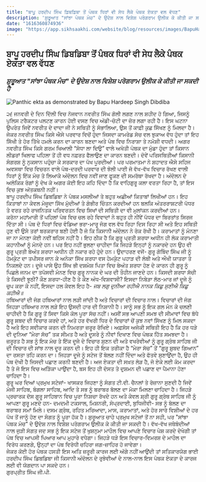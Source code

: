 ```yaml
---
title: "ਬਾਪੂ ਹਰਦੀਪ ਸਿੰਘ ਡਿਬਡਿਬਾ ਤੋਂ ਪੰਥਕ ਧਿਰਾਂ ਵੀ ਸੇਧ ਲੈਕੇ ਪੰਥਕ ਏਕਤਾ ਵਲ ਵੱਧਣ"
description: 'ਸ਼ੁਰੂਆਤ "ਸਾਂਝਾ ਪੰਥਕ ਮੰਚ" ਦੇ ਉਦੇਸ਼ ਨਾਲ ਵਿਸ਼ੇਸ਼ ਪਰੋਗਰਾਮ ਉਲੀਕ ਕੇ ਕੀਤੀ ਜਾ ਸਕਦੀ ਹੈ'
date: "1616360874936"
image: "https://app.sikhsaakhi.com/website/blog/resources/images/BapuHardeepSingh.jpg"
---
```


## ਬਾਪੂ ਹਰਦੀਪ ਸਿੰਘ ਡਿਬਡਿਬਾ ਤੋਂ ਪੰਥਕ ਧਿਰਾਂ ਵੀ ਸੇਧ ਲੈਕੇ ਪੰਥਕ ਏਕਤਾ ਵਲ ਵੱਧਣ

### _ਸ਼ੁਰੂਆਤ "ਸਾਂਝਾ ਪੰਥਕ ਮੰਚ" ਦੇ ਉਦੇਸ਼ ਨਾਲ ਵਿਸ਼ੇਸ਼ ਪਰੋਗਰਾਮ ਉਲੀਕ ਕੇ ਕੀਤੀ ਜਾ ਸਕਦੀ ਹੈ_

![Panthic ekta as demonstrated by Bapu Hardeep Singh Dibdiba](https://app.sikhsaakhi.com/website/blog/resources/images/BapuHardeepSingh.jpg)

੨੬ ਜਨਵਰੀ ਦੇ ਦਿਨ ਦਿੱਲੀ ਵਿਚ ਨੋਜਵਾਨ ਨਵਰੀਤ ਸਿੰਘ ਗੋਲੀ ਲਗਣ ਨਾਲ ਸ਼ਹੀਦ ਹੋ ਗਿਆ, ਜਿਸਨੂੰ ਪੁਲਿਸ ਟਰੈਕਟਰ ਪਲਟਣ ਕਾਰਨ ਹੋਈ ਦਸਣ ਵਿਚ ਅੱਡੀ-ਚੋਟੀ ਦਾ ਜ਼ੋਰ ਲਗਾ ਰਹੀ ਹੈ। ਇਸ ਘਟਨਾ ਉਪਰੰਤ ਜਿਵੇਂ ਨਵਰੀਤ ਦੇ ਦਾਦਾ ਜੀ ਨੇ ਸਥਿਤੀ ਨੂੰ ਸੰਭਾਲਿਆ, ਉਸ ਤੋਂ ਕਾਫ਼ੀ ਕੁਛ ਸਿੱਖਣ ਨੂੰ ਮਿਲਦਾ ਹੈ।  
ਜੇਕਰ ਨਵਰੀਤ ਸਿੰਘ ਕਿਸੇ ਐਸੇ ਪਰਵਾਰ ਵਿਚੋਂ ਹੁੰਦਾ ਜਿਸਦਾ ਕਾਮਰੇਡ ਸੋਚ ਵਲ ਝੁਕਾਅ ਵੱਧ ਹੁੰਦਾ ਤਾਂ ਇਹ ਸਿੱਖੀ ਤੇ ਹੋਰ ਤਿੱਖੇ ਹਮਲੇ ਕਰਨ ਦਾ ਕਾਰਨ ਬਣਦਾ ਅਤੇ ਪੰਥ ਵਿਚ ਨਿਰਾਸ਼ਾ ਤੇ ਨਮੋਸ਼ੀ ਵਧਦੀ। ਅਗਰ ਨਵਰੀਤ ਸਿੰਘ ਕਿਸੇ ਗਰਮ ਖਿਆਲੀ “ਸੋਧਾ ਲਾ ਦਿਉ” ਵਾਲੇ ਅਖੋਤੀ ਪੰਥਕ ਦਾ ਮੁੰਡਾ ਹੁੰਦਾ ਤਾਂ ਕਿਸਾਨ ਲੀਡਰਾਂ ਖਿਲਾਫ ਪਹਿਲਾ ਤੋਂ ਹੀ ਵਧ ਨਫ਼ਰਤ ਫੈਲਾਉਣ ਦਾ ਕਾਰਨ ਬਣਦੀ। ਦੋਵੇਂ ਪਰਿਸਥਿਤੀਆਂ ਕਿਸਾਨੀ ਸੰਗਰਸ਼ ਨੂੰ ਨੁਕਸਾਨ ਪਹੁੰਚਾ ਕੇ ਸਰਕਾਰ ਦਾ ਪੱਖ ਪੂਰਦੀਆਂ। ਪਰ ਪਰਮਾਤਮਾ ਨੇ ਸ਼ਹਾਦਤ ਐਸੇ ਸਹਿਜ ਅਵਸਥਾ ਵਿਚ ਵਿਚਰਨ ਵਾਲੇ ਪੰਥ-ਦਰਦੀ ਪਰਵਾਰ ਦੀ ਝੋਲੀ ਪਾਈ ਜੋ ਵੱਖ-ਵੱਖ ਵਿਚਾਰ ਰੱਖਣ ਵਾਲੀ ਧਿਰਾਂ ਨੂੰ ਇੱਕ ਮੰਚ ਤੇ ਲਿਆਕੇ ਅੰਦੋਲਨ ਵਿਚ ਨਵੀਂ ਜਾਣ ਫੂਕਣ ਦੀ ਸਮਰੱਥਾ ਰੱਖਦਾ ਹੈ। ਅੰਦੋਲਨ ਦੇ ਅਲੋਕਿਕ ਰੰਗਾਂ ਨੂੰ ਦੇਖ ਕੇ ਅਗਰ ਕੋਈ ਇਹ ਕਹਿ ਦਿੰਦਾ ਹੈ ਕਿ ਵਾਹਿਗੁਰੂ ਕਲਾ ਵਰਤਾ ਰਿਹਾ ਹੈ, ਤਾਂ ਇਸ ਵਿਚ ਕੁਝ ਅੱਤਕਥਨੀ ਨਹੀਂ।  
ਬਾਪੂ ਹਰਦੀਪ ਸਿੰਘ ਡਿਬਡਿਬਾ ਨੇ ਪੰਥਕ ਮਸਲੀਆਂ ਤੇ ਬਹੁਤ ਅਛੀਆਂ ਕਿਤਾਬਾਂ ਲਿਖੀਆਂ ਹਨ। ਇਹ ਕਿਤਾਬਾਂ ਨਾ ਕੇਵਲ ਮੋਜੂਦਾ ਸਿੱਖ ਮੁੱਦੀਆਂ ਤੇ ਗੰਭੀਰ ਚਿੰਤਨ ਕਰਦੀਆਂ ਹਨ ਬਲਕਿ ਅੰਤਰਰਾਸ਼ਟਰੀ ਪੱਧਰ ਤੇ ਵਰਤ ਰਹੇ ਰਾਜਨਿਤਕ ਪਰਿਵਰਤਨ ਵਿਚ ਸਿਖਾਂ ਦੀ ਸਥਿਤੀ ਦਾ ਵੀ ਮੁਲਾਂਕਨ ਕਰਦੀਆਂ ਹਨ।  
ਕਰੋਨਾ ਮਹਾਂਮਾਰੀ ਤੋਂ ਪਹਿਲਾਂ ਪੰਥ ਵਿਚ ਚਲ ਰਹੇ ਵਿਵਾਦਾਂ ਨੇ ਬਹੁਤ ਹੀ ਨੀਂਵੇਂ ਪੱਧਰ ਦਾ ਬਿਰਤਾਂਤ ਸਿਰਜ ਦਿੱਤਾ ਸੀ। ਪੰਥ ਦੋ ਧਿਰਾਂ ਵਿਚ ਵੰਡਿਆ ਭਰਾ-ਮਾਰੂ ਜੰਗ ਵਲ ਵੱਧ ਰਿਹਾ ਦਿਸ ਰਿਹਾ ਸੀ ਅਤੇ ਇਹ ਸਥਿਤੀ ਹੁਣ ਵੀ ਉਸੇ ਤਰਾਂ ਬਰਕਰਾਰ ਬਣੀ ਹੋਈ ਹੈ ਜੋ ਕਿ ਕਿਸਾਨੀ ਅੰਦੋਲਨ ਨੇ ਰੋਕ ਰੱਖੀ ਹੈ।
ਕਰਾਮਾਤਾਂ ਨੂੰ ਮੰਨਣਾ ਜਾ ਨਾ ਮੰਨਣਾ ਕੋਈ ਨਵੀਂ ਬਹਿਸ ਨਹੀਂ ਹੈ। ਇਹ ਠੀਕ ਹੈ ਕਿ ਗੁਰੂ ਪ੍ਰਤੀ ਸ਼ਰਧਾ ਅਧੀਨ ਹੀ ਲੋਕ ਕਰਾਮਾਤੀ ਕਹਾਨੀਆਂ ਨੂੰ ਮੰਨਦੇ ਹਨ। ਪਰ ਇਹ ਨਹੀਂ ਭੁਲਣਾ ਚਾਹੀਦਾ ਕਿ ਜਿਹੜੇ ਇਨ੍ਹਾਂ ਨੂੰ ਨਕਾਰਦੇ ਹਨ ਉਹ ਵੀ ਗੁਰੂ ਪ੍ਰਤੀ ਬੇਅੰਤ ਸ਼ਰਧਾ ਅਧੀਨ ਹੀ ਨਕਾਰ ਰਹੇ ਹੁੰਦੇ ਹਨ। ਉਦਾਹਰਣ ਵਜੋਂ- ਗੁਰੂ ਗੋਬਿੰਦ ਸਿੰਘ ਜੀ ਨੂੰ ਹੇਮਕੁੰਟ ਦਾ ਤਪੀਸਰ ਜਾਨ ਕੇ ਅਨੇਕਾ ਸਿੱਖ ਸ਼ਰਧਾ ਵਸ ਹੇਮਕੁੰਟ ਪਹਾੜ ਦੀ ਲੰਬੀ ਅਤੇ ਔਖੀ ਯਾਤਰਾ ਤੇ ਨਿਕਲਦੇ ਹਨ। ਦੂਜੇ ਪਾਸੇ ਉਹ ਸਿੱਖ ਭੀ ਦਸ਼ਮੇਸ਼ ਪਿਤਾ ਵਿਚ ਬੇਅੰਤ ਸ਼ਰਧਾ ਹੋਣ ਦੇ ਕਾਰਨ ਹੀ ਗੁਰੂ ਨੂੰ ਪਿਛਲੇ ਜਨਮ ਦਾ ਤਪੱਸਵੀ ਮੰਨਣ ਵਿਚ ਗੁਰੂ ਨਾਨਕ ਦੇ ਘਰ ਦੀ ਤੌਹੀਨ ਜਾਣਦੇ ਹਨ। ਕਿਸਦੀ ਸ਼ਰਧਾ ਸੱਚੀ ਤੇ ਕਿਸਦੀ ਝੂਠੀ? ਕੌਣ ਸ਼ਰਧਾ-ਹੀਣ ਹੈ ਤੇ ਕੌਣ ਅੰਧ-ਵਿਸ਼ਵਾਸੀ? ਇਸਦਾ ਨਿਬੇੜਾ ਲੱਠ-ਮਾਰ ਜਾਂ ਦੂਜੇ ਨੂੰ ਚੁਪ ਕਰਾ ਕੇ ਨਹੀਂ, ਇਸਦਾ ਹਲ ਕੇਵਲ ਇਹ ਹੈ- _ਜਬ ਲਗੁ ਦੁਨੀਆ ਰਹੀਐ ਨਾਨਕ ਕਿਛੁ ਸੁਣੀਐ ਕਿਛੁ ਕਹੀਐ॥_  
ਹਥਿਆਰਾਂ ਦੀ ਜੰਗ ਹਥਿਆਰਾਂ ਨਾਲ ਲੜੀ ਜਾਂਦੀ ਹੈ ਅਤੇ ਵਿਚਾਰਾਂ ਦੀ ਵਿਚਾਰ ਨਾਲ। ਵਿਚਾਰਾਂ ਦੀ ਜੰਗ ਜਿਹੜਾ ਹਥਿਆਰ ਨਾਲ ਲੜੇ ਇਹ ਉਸਦੀ ਹਾਰ ਦੀ ਨਿਸ਼ਾਨੀ ਹੈ। ਸਾਨੂੰ ਸਭ ਨੂੰ ਇਕ ਗਲ ਮੰਨ ਕੇ ਚਲਣੀ ਚਾਹੀਦੀ ਹੈ ਕਿ ਗੁਰੂ ਤੋਂ ਸਿਵਾ ਕਿਸੇ ਕੋਲ ਪੂਰਾ ਸੱਚ ਨਹੀਂ। ਅਸੀਂ ਸਭ ਆਪਣੀ ਸਮਝ ਦੀ ਸੀਮਾਵਾਂ ਵਿਚ ਬੱਧੇ ਗੁਰੂ ਸ਼ਬਦ ਦੀ ਵਿਚਾਰ ਕਰਦੇ ਹਾਂ, ਅਤੇ ਹਰ ਵੱਖਰੀ ਧਿਰ ਦੇ ਵਿਚਾਰਾਂ ਚੋਂ ਕੁਝ ਨਵਾਂ ਸਿੱਖਣ ਨੂੰ ਮਿਲ ਸਕਦਾ ਹੈ ਅਤੇ ਇਹ ਸਵੀਕਾਰ ਕਰਨ ਦੀ ਨਿਮਰਤਾ ਜ਼ਰੂਰ ਰੱਖਿਏ। ਅਫ਼ਸੋਸ ਅਜੋਕੀ ਸਥਿਤੀ ਇਹ ਹੈ ਕਿ ਹਰ ਧੜੇ ਦੀ ਦੁਨਿਆ “ਮੇਰਾ ਸੱਚ” ਤਕ ਸੀਮਤ ਹੈ ਅਤੇ ਦੂਸਰੇ ਨੂੰ ਨੀਵਾਂ ਦਿਖਾਣ ਵਿਚ ਪੰਥਕ ਹਿੱਤ ਸਮਝਦਾ ਹੈ। ਜ਼ਰੂਰਤ ਹੈ ਸਭ ਨੂੰ ਇਕ ਮੰਚ ਤੇ ਇੱਕ ਦੂਜੇ ਦੇ ਵਿਚਾਰ ਸੁਣਨ ਦੀ ਅਤੇ ਵਖਰੇਵੀਆਂ ਨੂੰ ਗੁਰੂ ਗ੍ਰੰਥ ਸਾਹਿਬ ਜੀ ਦੀ ਵਿਚਾਰ ਦੀ ਸਾਂਝ ਨਾਲ ਦੂਰ ਕਰਨ ਦੀ। ਇਹ ਹੀ ਇਕ ਤਰੀਕਾ ਹੈ “ਮੇਰਾ ਸੱਚ” ਤੋਂ “ਗੁਰੂ ਸ਼ੁਬਦ ਗਿਆਨ” ਦਾ ਰਸਤਾ ਤਹਿ ਕਰਨ ਦਾ। ਜਿਹੜਾ ਦੂਜੇ ਨੂੰ ਸਟੇਜ ਤੋਂ ਬੋਲਣ ਨਹੀਂ ਦਿੰਦਾ ਅਤੇ ਫੱਤਵੇ ਸੁਣਾਉਂਦਾ ਹੈ, ਉਹ ਹੀ ਪੰਥ ਦੋਖੀ ਹੈ ਜਿਸਦੀ ਪਛਾਣ ਕਰਨੀ ਬਣਦੀ ਹੈ। ਅਜ ਏਕਤਾ ਦੀ ਸਖ਼ਤ ਲੋੜ ਹੈ, ਜੋ ਏਕੇ ਲਈ ਕੰਮ ਕਰਦਾ ਹੈ ਤੇ ਜੋ ਇਸ ਵਿਚ ਅੜਿੱਕਾ ਪਾਉਂਦਾ ਹੈ, ਬਸ ਇਹ ਹੀ ਦੋਸਤ ਤੇ ਦੁਸ਼ਮਨ ਦੀ ਪਛਾਣ ਦਾ ਪੈਮਾਨਾ ਹੋਣਾ ਚਾਹਿਦਾ ਹੈ।  
ਗੁਰੂ ਘਰ ਦਿਆਂ ਪ੍ਰਮੁਖ ਸਟੇਜਾਂ- ਖਾਸਕਰ ਜਿਹਣਾ ਨੂੰ ਸੰਗਤ ਟੀ.ਵੀ. ਚੈਨਲਾਂ ਤੇ ਰੋਜ਼ਾਨਾ ਸੁਣਦੀ ਹੈ ਜਿਵੇਂ ਮੰਜੀ ਸਾਹਿਬ, ਬੰਗਲਾ ਸਾਹਿਬ, ਆਦਿ ਤੇ ਸਭ ਨੂੰ ਬਰਾਬਰ ਬੋਲਣ ਦਾ ਮੋਕਾ ਮਿਲਣਾ ਚਾਹਿਦਾ ਹੈ। ਜਿਹੜੇ ਪ੍ਰਚਾਰਕ ਦੱਸ ਗੂਰੂ ਸਾਹਿਬਾਨ ਵਿਚ ਪੂਰਾ ਨਿਸ਼ਚਾ ਰੱਖਦੇ ਹਨ ਅਤੇ ਕੇਵਲ ਸ਼੍ਰੀ ਗੁਰੂ ਗ੍ਰੰਥ ਸਾਹਿਬ ਜੀ ਨੂੰ ਆਪਣਾ ਗੁਰੂ ਮਣਦੇ ਹਨ- ਦਮਦਮੀ ਟਕਸਾਲ, ਮਿਸ਼ਨਰੀ, ਸੰਪ੍ਰਦਾਈ, ਬੁਧਿਜੀਵੀ- ਸਭ ਨੂੰ ਬੋਲਣ ਦਾ ਬਰਾਬਰ ਸਮਾਂ ਮਿਲੇ। ਦਸਮ ਗ੍ਰੰਥ, ਰਹਿਤ ਮਰਿਆਦਾ, ਮਾਸ, ਕਰਾਮਾਤਾਂ, ਅਤੇ ਹੋਰ ਸਾਰੇ ਵਿਸ਼ੀਆਂ ਦੇ ਹਰ ਪੱਖ ਤੋਂ ਜਾਨੂੰ ਹੋਣ ਦਾ ਸੰਗਤ ਨੂੰ ਪੂਰਾ ਹੱਕ ਹੈ। ਸ਼ੁਰੂਆਤ ਚਾਹੇ ਪ੍ਰਮੁਖ ਸਟੇਜਾਂ ਤੋਂ ਨਾ ਸਹੀ, ਪਰ "ਸਾਂਝਾ ਪੰਥਕ ਮੰਚ" ਦੇ ਉਦੇਸ਼ ਨਾਲ ਵਿਸ਼ੇਸ਼ ਪਰੋਗਰਾਮ ਉਲੀਕ ਕੇ ਕੀਤੀ ਜਾ ਸਕਦੀ ਹੈ। ਵੱਖ-ਵੱਖ ਜਥੇਬੰਦੀਆਂ ਨਾਲ ਜੁੜੀ ਸੰਗਤ ਜਦ ਸਭ ਨੂੰ ਇਕ ਸਟੇਜ ਤੋਂ ਖੁਸ਼ਨੁਮਾ ਮਾਹੌਲ ਵਿਚ ਆਪਣੇ ਵਿਚਾਰ ਪੇਸ਼ ਕਰਦੇ ਦੇਖੇਗੀ ਤਾਂ ਪੰਥ ਵਿਚ ਆਪਸੀ ਪਿਆਰ ਆਪ ਮੁਹਾਰੇ ਵਧੇਗਾ। ਜਿਹੜੇ ਧੜੇ ਇਸ ਵਿਚਾਰ-ਵਿਮਰਸ਼ ਦੇ ਮਾਹੌਲ ਦਾ ਵਿਰੋਧ ਕਰਣਗੇ, ਉਨ੍ਹਾਂ ਦਾ ਪੰਥ ਵਿਰੋਧੀ ਚਹਿਰਾ ਜਗ-ਜ਼ਾਹਿਰ ਹੋ ਜਾਵੇਗਾ।  
ਜੇਕਰ ਕੋਈ ਹੋਰ ਪੰਥਕ ਹਸਤੀ ਇਸ ਅਤਿ ਜ਼ਰੂਰੀ ਕਾਰਜ ਲਈ ਅੱਗੇ ਨਹੀਂ ਆਉਂਦੀ ਤਾਂ ਸਤਿਕਾਰਯੋਗ ਭਾਈ ਹਰਦੀਪ ਸਿੰਘ ਡਿਬਡਿਬਾ ਜੀ ਕਿਸਾਨੀ ਅੰਦੋਲਨ ਦੇ ਰੁਝੇਵੀਆਂ ਦੇ ਨਾਲ-ਨਾਲ ਇਸ ਪੰਥਕ ਏਕਤਾ ਦੇ ਕਾਰਜ ਲਈ ਵੀ ਯੋਗਦਾਨ ਪਾ ਸਕਦੇ ਹਨ।  
ਗੁਰਪ੍ਰੀਤ ਸਿੰਘ ਜੀ.ਪੀ.
